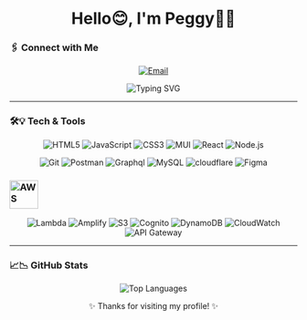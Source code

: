 <h1 align="center">Hello😊, I'm Peggy🙋‍♀️</h1>

### 🖇 Connect with Me
<p align="center">
<a href="mailto:a29098477@gmail.com"><img src="https://img.shields.io/badge/Gmail-D14836?style=for-the-badge&logo=gmail&logoColor=white" alt="Email"></a>
</p>
 
<p align="center">
<img src="https://readme-typing-svg.demolab.com?font=Fira+Code&weight=500&size=26&pause=1000&color=3b699f&center=true&vCenter=true&width=600&height=60&lines=Full-Stack+Developer;Be curious, then create your ideas!" alt="Typing SVG">
</p>
 
---
 
### 🛠️💡 Tech & Tools
 
<p align="center">
<img src="https://img.shields.io/badge/-HTML5-E34F26?style=for-the-badge&logo=html5&logoColor=white" alt="HTML5">
<img src="https://img.shields.io/badge/-JavaScript-F7DF1E?style=for-the-badge&logo=javascript&logoColor=black" alt="JavaScript">
<img src="https://img.shields.io/badge/-CSS3-1572B6?style=for-the-badge&logo=css3&logoColor=white" alt="CSS3">
<img src="https://img.shields.io/badge/-MUI-007FFF?style=for-the-badge&logo=mui&logoColor=white" alt="MUI">
<img src="https://img.shields.io/badge/-React-61DAFB?style=for-the-badge&logo=react&logoColor=black" alt="React">
<img src="https://img.shields.io/badge/-Node.js-339933?style=for-the-badge&logo=node.js&logoColor=white" alt="Node.js">
</p>
<p align="center">
<img src="https://img.shields.io/badge/-Git-F05032?style=for-the-badge&logo=git&logoColor=white" alt="Git">
<img src="https://img.shields.io/badge/-Postman-FF6C37?style=for-the-badge&logo=postman&logoColor=white" alt="Postman"> 
<img src="https://img.shields.io/badge/-Graphql-E10098?style=for-the-badge&logo=graphql&logoColor=white" alt="Graphql">
<img src="https://img.shields.io/badge/-MySQL-4479A1?style=for-the-badge&logo=mysql&logoColor=white" alt="MySQL">
  <img src="https://img.shields.io/badge/-Cloudflare-F38020?style=for-the-badge&logo=cloudflare&logoColor=white" alt="cloudflare">
<img src="https://img.shields.io/badge/-Figma-F24E1E?style=for-the-badge&logo=figma&logoColor=white" alt="Figma"><br>
</p> 

### <img src="https://img.icons8.com/?size=100&id=33039&format=png&color=000000" width=50 alt="AWS">
 <p align="center">
<img src="https://img.shields.io/badge/-Lambda-FF9900?style=for-the-badge&logo=awslambda&logoColor=white" alt="Lambda">
<img src="https://img.shields.io/badge/-Amplify-FF9900?style=for-the-badge&logo=awsamplify&logoColor=white" alt="Amplify">
<img src="https://img.shields.io/badge/-S3-569A31?style=for-the-badge&logo=amazons3&logoColor=white" alt="S3">
<img src="https://img.shields.io/badge/-Cognito-DD344C?style=for-the-badge&logo=amazoncognito&logoColor=white" alt="Cognito">
<img src="https://img.shields.io/badge/-DynamoDB-4053D6?style=for-the-badge&logo=amazondynamodb&logoColor=white" alt="DynamoDB">
<img src="https://img.shields.io/badge/-CloudWatch-FF4F8B?style=for-the-badge&logo=amazoncloudwatch&logoColor=white" alt="CloudWatch">
<img src="https://img.shields.io/badge/-API Gateway-FF4F8B?style=for-the-badge&logo=amazonapigateway&logoColor=white" alt="API Gateway">
 </p>
 
---
 
### 📈📉 GitHub Stats
<!--
<p align="center">
<img src="https://github-readme-stats.vercel.app/api?username=gogopeggy&show_icons=true&theme=radical" alt="Your Name's GitHub stats">
</p>
-->
<p align="center">
<img src="https://github-readme-stats.vercel.app/api/top-langs/?username=gogopeggy&layout=compact&theme=radical" alt="Top Languages">
</p>
 
 
<p align="center">✨ Thanks for visiting my profile! ✨</p>
